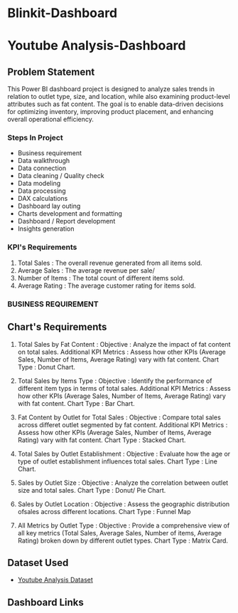 # Blinkit-Dashboard
# Youtube Analysis-Dashboard


## Problem Statement

This Power BI dashboard project is designed to analyze sales trends in relation to outlet type, size, and location, while also examining product-level attributes such as fat content. 
The goal is to enable data-driven decisions for optimizing inventory, improving product placement, and enhancing overall operational efficiency.

### Steps In Project

- Business requirement
- Data walkthrough
- Data connection
- Data cleaning / Quality check
- Data modeling
- Data processing
- DAX calculations
- Dashboard lay outing
- Charts development and formatting
- Dashboard / Report development
- Insights generation

### KPI's Requirements

1. Total Sales : The overall revenue generated from all items sold.
2. Average Sales : The average revenue per sale/
3. Number of Items : The total count of different items sold.
4. Average Rating : The average customer rating for items sold.

### BUSINESS REQUIREMENT
## Chart's Requirements

1. Total Sales by Fat Content :
   Objective : Analyze the impact of fat content on total sales.
   Additional KPI Metrics : Assess how other KPIs (Average Sales, Number of Items, Average Rating) vary with fat content.
   Chart Type : Donut Chart.
   
2. Total Sales by Items Type :
   Objective : Identify the performance of different item typs in terms of total sales.
   Additional KPI Metrics : Assess how other KPIs (Average Sales, Number of Items, Average Rating) vary with fat content.
   Chart Type : Bar Chart.

3. Fat Content by Outlet for Total Sales :
   Objective : Compare total sales across differet outlet segmented by fat content.
   Additional KPI Metrics : Assess how other KPIs (Average Sales, Number of Items, Average Rating) vary with fat content.
   Chart Type : Stacked Chart.

4. Total Sales by Outlet Establishment :
   Objective : Evaluate how the age or type of outlet establishment influences total sales.
   Chart Type : Line Chart.
   
5. Sales by Outlet Size :
   Objective : Analyze the correlation between outlet size and total sales.
   Chart Type : Donut/ Pie Chart.

6. Sales by Outlet Location :
   Objective : Assess the geographic distribution ofsales across different locations.
   Chart Type : Funnel Map

7. All Metrics by Outlet Type :
   Objective : Provide a comprehensive view of all key metrics (Total Sales, Average Sales, Number of items, Average Rating) broken down by different outlet types.
   Chart Type : Matrix Card.

  ## Dataset Used
  - <a href="https://github.com/KP1297/Power-Bi-Projects/blob/main/Global%20YouTube%20Statistics.csv">Youtube Analysis Dataset</a>

  ## Dashboard Links


   





